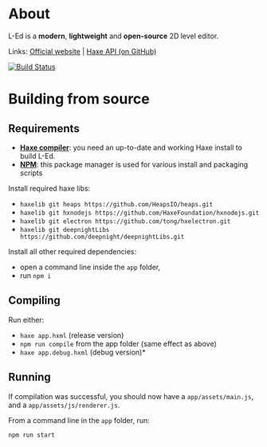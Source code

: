 # About

L-Ed is a **modern**, **lightweight** and **open-source** 2D level editor.

Links: [Official website](https://deepnight.net/tools/led-2d-level-editor/) | [Haxe API (on GitHub)](https://github.com/deepnight/led-haxe-api)

[![Build Status](https://travis-ci.com/deepnight/led.svg?branch=master)](https://travis-ci.com/deepnight/led)

# Building from source

## Requirements

 - **[Haxe compiler](https://haxe.org)**: you need an up-to-date and working Haxe install  to build L-Ed.
 - **[NPM](https://www.npmjs.com/)**: this package manager is used for various install and packaging scripts

Install required haxe libs:
 - `haxelib git heaps https://github.com/HeapsIO/heaps.git`
 - `haxelib git hxnodejs https://github.com/HaxeFoundation/hxnodejs.git`
 - `haxelib git electron https://github.com/tong/hxelectron.git`
 - `haxelib git deepnightLibs https://github.com/deepnight/deepnightLibs.git`

Install all other required dependencies:
 - open a command line inside the `app` folder,
 - run `npm i`

## Compiling

Run either:

 - `haxe app.hxml` (release version)
 - `npm run compile` from the app folder (same effect as above)
 - `haxe app.debug.hxml` (debug version)*

## Running

If compilation was successful, you should now have a `app/assets/main.js`, and a `app/assets/js/renderer.js`.

From a command line in the `app` folder, run:

```
npm run start
```
